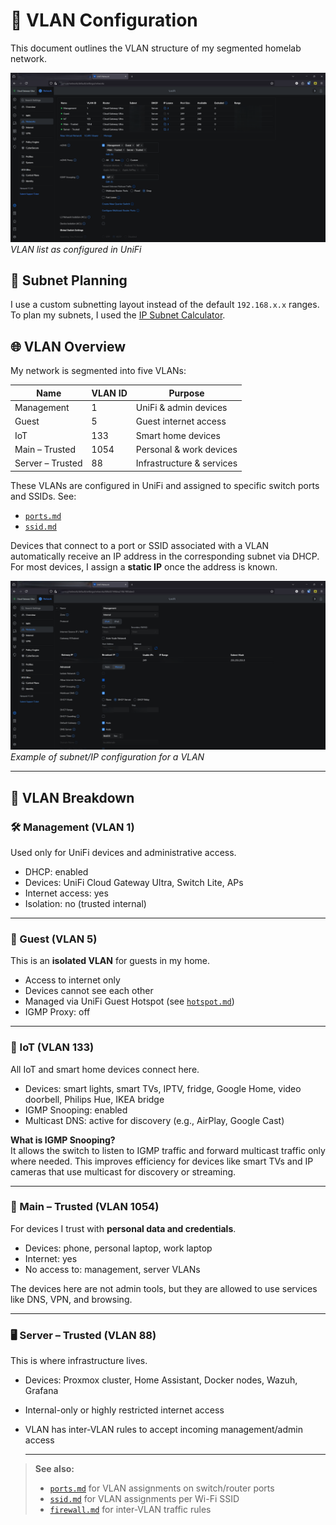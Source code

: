# 🧱 VLAN Configuration

This document outlines the VLAN structure of my segmented homelab network.

![VLAN overview](./images/vlan.png)  
*VLAN list as configured in UniFi*

## 🧮 Subnet Planning

I use a custom subnetting layout instead of the default `192.168.x.x` ranges.  
To plan my subnets, I used the [IP Subnet Calculator](https://www.calculator.net/ip-subnet-calculator.html).

## 🌐 VLAN Overview

My network is segmented into five VLANs:

| Name            | VLAN ID | Purpose                |
|-----------------|---------|------------------------|
| Management      | 1       | UniFi & admin devices  |
| Guest           | 5       | Guest internet access  |
| IoT             | 133     | Smart home devices     |
| Main – Trusted  | 1054    | Personal & work devices|
| Server – Trusted| 88      | Infrastructure & services|

These VLANs are configured in UniFi and assigned to specific switch ports and SSIDs.
See:
- [`ports.md`](./ports.md)
- [`ssid.md`](./ssid.md)

Devices that connect to a port or SSID associated with a VLAN automatically receive an IP address in the corresponding subnet via DHCP.  
For most devices, I assign a **static IP** once the address is known.

![Example config](./images/vlan-config.png)  
*Example of subnet/IP configuration for a VLAN*

---

## 🔐 VLAN Breakdown

### 🛠️ Management (VLAN 1)
Used only for UniFi devices and administrative access.

- DHCP: enabled
- Devices: UniFi Cloud Gateway Ultra, Switch Lite, APs
- Internet access: yes
- Isolation: no (trusted internal)

---

### 🧳 Guest (VLAN 5)
This is an **isolated VLAN** for guests in my home.

- Access to internet only
- Devices cannot see each other
- Managed via UniFi Guest Hotspot (see [`hotspot.md`](./hotspot.md))
- IGMP Proxy: off

---

### 📶 IoT (VLAN 133)
All IoT and smart home devices connect here.

- Devices: smart lights, smart TVs, IPTV, fridge, Google Home, video doorbell, Philips Hue, IKEA bridge
- IGMP Snooping: enabled
- Multicast DNS: active for discovery (e.g., AirPlay, Google Cast)

**What is IGMP Snooping?**  
It allows the switch to listen to IGMP traffic and forward multicast traffic only where needed. This improves efficiency for devices like smart TVs and IP cameras that use multicast for discovery or streaming.

---

### 💼 Main – Trusted (VLAN 1054)
For devices I trust with **personal data and credentials**.

- Devices: phone, personal laptop, work laptop
- Internet: yes
- No access to: management, server VLANs

The devices here are not admin tools, but they are allowed to use services like DNS, VPN, and browsing.

---

### 🖥️ Server – Trusted (VLAN 88)
This is where infrastructure lives.

- Devices: Proxmox cluster, Home Assistant, Docker nodes, Wazuh, Grafana
- Internal-only or highly restricted internet access
- VLAN has inter-VLAN rules to accept incoming management/admin access

  ---

> **See also:**
> - [`ports.md`](./ports.md) for VLAN assignments on switch/router ports  
> - [`ssid.md`](./ssid.md) for VLAN assignments per Wi-Fi SSID  
> - [`firewall.md`](./firewall.md) for inter-VLAN traffic rules
